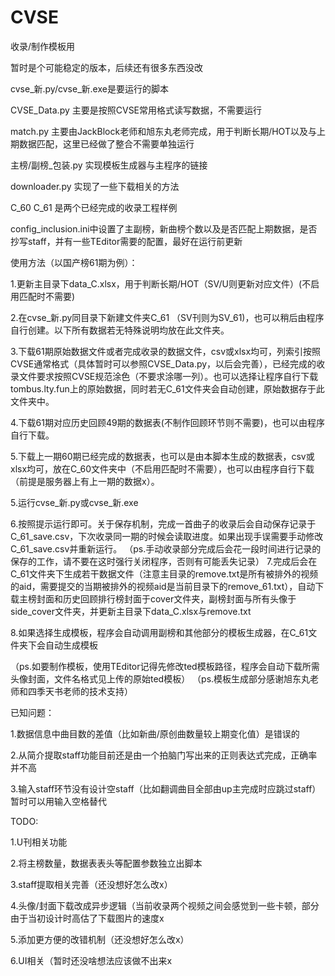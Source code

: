 # CVSE
 收录/制作模板用
 
 暂时是个可能稳定的版本，后续还有很多东西没改
 
 cvse_新.py/cvse_新.exe是要运行的脚本
 
 CVSE_Data.py 主要是按照CVSE常用格式读写数据，不需要运行
 
 match.py 主要由JackBlock老师和旭东丸老师完成，用于判断长期/HOT以及与上期数据匹配，这里已经做了整合不需要单独运行
 
 主榜/副榜_包装.py 实现模板生成器与主程序的链接
 
 downloader.py 实现了一些下载相关的方法
 
 C_60 C_61 是两个已经完成的收录工程样例

 config_inclusion.ini中设置了主副榜，新曲榜个数以及是否匹配上期数据，是否抄写staff，并有一些TEditor需要的配置，最好在运行前更新


 使用方法（以国产榜61期为例）：
 
 1.更新主目录下data_C.xlsx，用于判断长期/HOT（SV/U则更新对应文件）(不启用匹配时不需要)
 
 2.在cvse_新.py同目录下新建文件夹C_61 （SV刊则为SV_61)，也可以稍后由程序自行创建。以下所有数据若无特殊说明均放在此文件夹。
 
 3.下载61期原始数据文件或者完成收录的数据文件，csv或xlsx均可，列索引按照CVSE通常格式（具体暂时可以参照CVSE_Data.py，以后会完善），已经完成的收录文件要求按照CVSE规范涂色（不要求涂哪一列）。也可以选择让程序自行下载tombus.lty.fun上的原始数据，同时若无C_61文件夹会自动创建，原始数据存于此文件夹中。
 
 4.下载61期对应历史回顾49期的数据表(不制作回顾环节则不需要)，也可以由程序自行下载。

 5.下载上一期60期已经完成的数据表，也可以是由本脚本生成的数据表，csv或xlsx均可，放在C_60文件夹中（不启用匹配时不需要），也可以由程序自行下载（前提是服务器上有上一期的数据x）。
 
 5.运行cvse_新.py或cvse_新.exe
 
 6.按照提示运行即可。关于保存机制，完成一首曲子的收录后会自动保存记录于C_61_save.csv，下次收录同一期的时候会读取进度。如果出现手误需要手动修改C_61_save.csv并重新运行。
 （ps.手动收录部分完成后会花一段时间进行记录的保存的工作，请不要在这时强行关闭程序，否则有可能丢失记录）
 7.完成后会在C_61文件夹下生成若干数据文件（注意主目录的remove.txt是所有被排外的视频的aid，需要提交的当期被排外的视频aid是当前目录下的remove_61.txt），自动下载主榜封面和历史回顾排行榜封面于cover文件夹，副榜封面与所有头像于side_cover文件夹，并更新主目录下data_C.xlsx与remove.txt
 
 8.如果选择生成模板，程序会自动调用副榜和其他部分的模板生成器，在C_61文件夹下会自动生成模板
 
 （ps.如要制作模板，使用TEditor记得先修改ted模板路径，程序会自动下载所需头像封面，文件名格式见上传的原始ted模板）
 （ps.模板生成部分感谢旭东丸老师和四季天书老师的技术支持）



 已知问题：
 
 1.数据信息中曲目数的差值（比如新曲/原创曲数量较上期变化值）是错误的
 
 2.从简介提取staff功能目前还是由一个拍脑门写出来的正则表达式完成，正确率并不高
 
 3.输入staff环节没有设计空staff（比如翻调曲目全部由up主完成时应跳过staff）暂时可以用输入空格替代
 
 

 TODO:
 
 1.U刊相关功能
 
 2.将主榜数量，数据表表头等配置参数独立出脚本
 
 3.staff提取相关完善（还没想好怎么改x）
 
 4.头像/封面下载改成异步逻辑（当前收录两个视频之间会感觉到一些卡顿，部分由于当初设计时高估了下载图片的速度x
 
 5.添加更方便的改错机制（还没想好怎么改x）
 
 6.UI相关（暂时还没啥想法应该做不出来x
